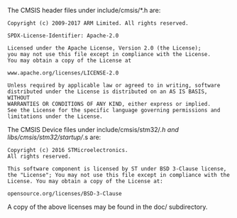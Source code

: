 The CMSIS header files under include/cmsis/*.h are:

    Copyright (c) 2009-2017 ARM Limited. All rights reserved.

    SPDX-License-Identifier: Apache-2.0

    Licensed under the Apache License, Version 2.0 (the License);
    you may not use this file except in compliance with the License.
    You may obtain a copy of the License at

    www.apache.org/licenses/LICENSE-2.0

    Unless required by applicable law or agreed to in writing, software
    distributed under the License is distributed on an AS IS BASIS, WITHOUT
    WARRANTIES OR CONDITIONS OF ANY KIND, either express or implied.
    See the License for the specific language governing permissions and
    limitations under the License.

The CMSIS Device files under include/cmsis/stm32/*.h and
libs/cmsis/stm32/startup/*.s are:

    Copyright (c) 2016 STMicroelectronics.
    All rights reserved.

    This software component is licensed by ST under BSD 3-Clause license,
    the "License"; You may not use this file except in compliance with the
    License. You may obtain a copy of the License at:

    opensource.org/licenses/BSD-3-Clause

A copy of the above licenses may be found in the doc/ subdirectory.

